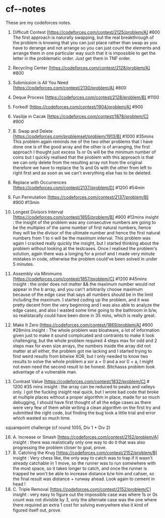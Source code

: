# cf--notes
These are my codeforces notes.

1. Difficult Contest [https://codeforces.com/contest/2125/problem/A] #800
   The first approach is naturally swapping, but the real breakthrough of the problem is knowing that you can just place rather than swap as you have to derange and not arrange so you can just count the elements and arrange them in one particular way such that it is impossible to get the letter in the problematic order. Just get them in TNF order.

3. Recycling Center [https://codeforces.com/contest/2128/problem/A] #800

4. Submission is All You Need [https://codeforces.com/contest/2130/problem/A] #800

5. Deque Process [https://codeforces.com/contest/2128/problem/B] #1100

6. Forked! [https://codeforces.com/contest/1904/problem/A] #900

7. Vasilije in Cacak [https://codeforces.com/contest/1878/problem/C] #900

8. B. Swap and Delete [https://codeforces.com/problemset/problem/1913/B] #1000 #35mins
   This problem again reminds me of the two other problems that I have done one is of the good array and the other is of arranging, the first approach I thought just excess 1s or 0s will be the minimum number of coins but I quickly realised that the problem with this approach is that we can only delete from the resulting array not from the original therefore we have to replace the 1s and 0s with the other from left to right first and as soon as we can't everything else has to be deleted.

9. Replace with Occurrences [https://codeforces.com/contest/2137/problem/D] #1200 #54min

10. Fun Permutation [https://codeforces.com/contest/2137/problem/B] #900 #13min

11. Longest Divisors Interval [https://codeforces.com/contest/1855/problem/B] #900 #12mins
    insight : the insight of the problem was any consecutive numbers are going to be the multiples of the same number of first natural numbers, hence they will be the divisor of the ultimate number and hence the first natural numbers from 1 to n will be the maximum interval.
    This problem was again I cracked really quickly the insight, but I started thinking about the problem without looking at the testcases. Once I realised the problem's solution, again there was a longing for a proof and I made very minute mistakes in code, otherwise the problem could've been solved in under 5 minutes.

13. Assembly via Minimums [https://codeforces.com/contest/1857/problem/C] #1200 #45mins
    insight : the order does not matter && the maximum number would not appear in the b array, and you can't arbitrarily choose maximum because of the edge case that says all numbers should be in the limit including the maximum.
    I started coding up the problem, and it was pretty decent from the very beginning and I was also able to analyze the edge cases, and also I wasted some time going to the bathroom in b/w, so realistacally could have been done in 35 mins, which is really great.

14. Make It Zero [https://codeforces.com/contest/1869/problem/A] #900 #28mins
    insight : The whole problem was bloatware, a lot of information given just to make it sound complicated and contraints to make it look challenging, but the whole problem required 4 steps max for odd and 2 steps max for even size arrays, the numbers inside the array did not matter at all either, the problem got me lacking and I started trying to find weird results from bitwise XOR, but I only needed to know two results to solve the whole problem a xor a = 0 and a xor 0 = a, I might not even need the second result to be honest. Bitchasss problem took advantage of a vulnerable man.


15. Contrast Value [https://codeforces.com/contest/1832/problem/C] # 1200 #35 mins
    insight : the array can be reduced to peaks and valleys only.
I got the fucking insight real quick, but I wrote bad code that broke at multiple places without a proper algorithm in place, made for so much debugging, I should have first thought of all the edge cases as there were very few of them while writing a clean algorithm on the first try and submitted the right code, but finding the bug took a little trial and error which wasted so much time.

squarepoint challenge (cf round 1055, Div 1 + Div 2)

16. A. Increase or Smash [https://codeforces.com/contest/2152/problem/A]
    insight : there was realistically only one way to do it that was also progressing the problem closer to goal, prove.
17. B. Catching the Krug [https://codeforces.com/contest/2152/problem/B]
    insight : Very chess like, the only way to catch was to trap if it wasn't already catchable in 1 move, so the runner was to run somewhere with the most space, so it takes longer to catch, and once the runner is trapped he won't be able to increase distance b/w him and cahser, so the final result was distance + runway ahead. Look again to cement in head !
18. C. Triple Removal [https://codeforces.com/contest/2152/problem/C]
    insight : very easy to figure out the impossible case was where 1s or 0s count was not divisble by 3, only the alternate case was the one where there required an extra 1 cost for solving everywhere else it kind of figured itself out, prove.

